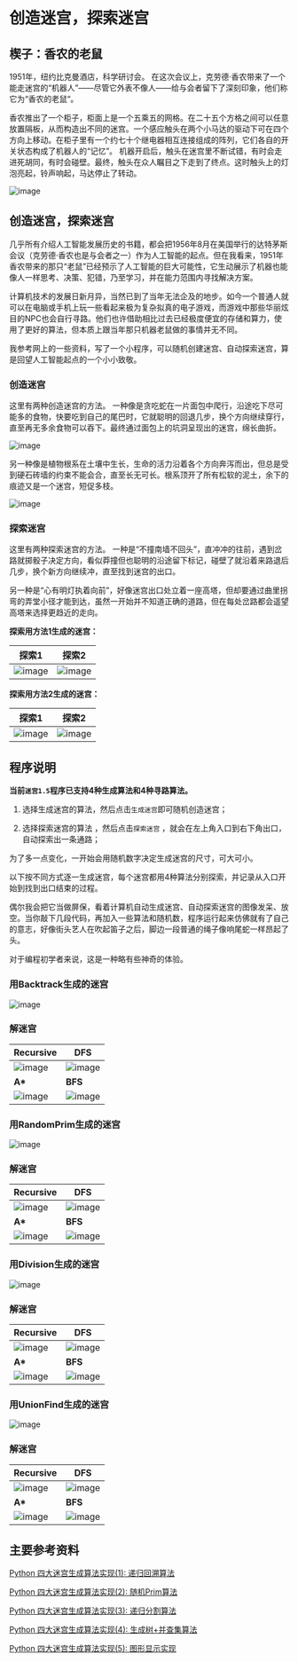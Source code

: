 # 创造迷宫，探索迷宫
## 楔子：香农的老鼠

1951年，纽约比克曼酒店，科学研讨会。 在这次会议上，克劳德·香农带来了一个能走迷宫的“机器人”——尽管它外表不像人——给与会者留下了深刻印象，他们称它为“香农的老鼠“。

香农推出了一个柜子，柜面上是一个五乘五的网格。在二十五个方格之间可以任意放置隔板，从而构造出不同的迷宫。一个感应触头在两个小马达的驱动下可在四个方向上移动。在柜子里有一个约七十个继电器相互连接组成的阵列，它们各自的开关状态构成了机器人的“记忆”。 机器开启后，触头在迷宫里不断试错，有时会走进死胡同，有时会碰壁。最终，触头在众人瞩目之下走到了终点。这时触头上的灯泡亮起，铃声响起，马达停止了转动。

![image](images/e39699b05becef3b7b2ef63201f76005.jpg)

## 创造迷宫，探索迷宫
几乎所有介绍人工智能发展历史的书籍，都会把1956年8月在美国举行的达特茅斯会议（克劳德·香农也是与会者之一）作为人工智能的起点。但在我看来，1951年香农带来的那只“老鼠”已经预示了人工智能的巨大可能性，它生动展示了机器也能像人一样思考、决策、犯错，乃至学习，并在能力范围内寻找解决方案。

计算机技术的发展日新月异，当然已到了当年无法企及的地步。如今一个普通人就可以在电脑或手机上玩一些看起来极为复杂拟真的电子游戏，而游戏中那些华丽炫目的NPC也会自行寻路。他们也许借助相比过去已经极度便宜的存储和算力，使用了更好的算法，但本质上跟当年那只机器老鼠做的事情并无不同。

我参考网上的一些资料，写了一个小程序，可以随机创建迷宫、自动探索迷宫，算是回望人工智能起点的一个小小致敬。

### 创造迷宫
这里有两种创造迷宫的方法。 一种像是贪吃蛇在一片面包中爬行，沿途吃下尽可能多的食物，快要吃到自己的尾巴时，它就聪明的回退几步，换个方向继续穿行，直至再无多余食物可以吞下。最终通过面包上的坑洞呈现出的迷宫，绵长曲折。

![image](images/20ed039bd28b9ab868d29cec2a8cda60.gif)

另一种像是植物根系在土壤中生长，生命的活力沿着各个方向奔泻而出，但总是受到硬石砖墙的约束不能会合，直至长无可长。根系顶开了所有松软的泥土，余下的痕迹又是一个迷宫，短促多枝。

![image](images/b4f9a8e725028e207c377842103ccddb.gif)

### 探索迷宫
这里有两种探索迷宫的方法。 一种是“不撞南墙不回头”，直冲冲的往前，遇到岔路就掷骰子决定方向，看似莽撞但也聪明的沿途留下标记，碰壁了就沿着来路退后几步，换个新方向继续冲，直至找到迷宫的出口。

另一种是“心有明灯执着向前”，好像迷宫出口处立着一座高塔，但却要通过曲里拐弯的弄堂小径才能到达，虽然一开始并不知道正确的道路，但在每处岔路都会遥望高塔来选择更趋近的走向。

**探索用方法1生成的迷宫：**

|探索1|探索2|
| ----- | ----- |
|![image](images/858f12ebe9c23458ae58f05a84124cd0.gif)|![image](images/45b6322a60e0fb5ee50dca856e71183f.gif)|

**探索用方法2生成的迷宫：**

|探索1|探索2|
| ----- | ----- |
|![image](images/daaa358f5dd772fa74c8535c2649404e.gif)|![image](images/186b4261073a6e2eeb3df966cc079156.gif)|

## 程序说明
**当前`迷宫1.5`程序已支持4种生成算法和4种寻路算法。**

1. 选择生成迷宫的算法，然后点击`生成迷宫`即可随机创造迷宫；

2. 选择探索迷宫的算法 ，然后点击`探索迷宫` ，就会在左上角入口到右下角出口，自动探索出一条通路；

为了多一点变化，一开始会用随机数字决定生成迷宫的尺寸，可大可小。

以下按不同方式逐一生成迷宫，每个迷宫都用4种算法分别探索，并记录从入口开始到找到出口结束的过程。

偶尔我会把它当做屏保，看着计算机自动生成迷宫、自动探索迷宫的图像发呆、放空。当你敲下几段代码，再加入一些算法和随机数，程序运行起来仿佛就有了自己的意志，好像街头艺人在吹起笛子之后，脚边一段普通的绳子像响尾蛇一样昂起了头。

对于编程初学者来说，这是一种略有些神奇的体验。

### 用Backtrack生成的迷宫

![image](C:/Users/Administrator/Downloads/images/12e03951fbb85f877853df3abedd94e2.gif)

### 解迷宫

| **Recursive**                                         | **DFS**                                               |
| ----------------------------------------------------- | ----------------------------------------------------- |
| ![image](images/9e9a3d16e49d844a384e11cb7028ebca.gif) | ![image](images/14d7f01f3f6bf8849023e8325a64868f.gif) |
| **A\***                                               | **BFS**                                               |
| ![image](images/50bdc80d239b10be413859962c870172.gif) | ![image](images/7cc126c86d9e226e5ca13ee5d6567ff8.gif) |

### 用RandomPrim生成的迷宫

![image](C:/Users/Administrator/Downloads/images/3b8142050435f2c218c526b4259307de.gif)

### 解迷宫

| **Recursive**                                         | **DFS**                                               |
| ----------------------------------------------------- | ----------------------------------------------------- |
| ![image](images/254157bf41880cf48ed41322717acc9b.gif) | ![image](images/27584e399b4089f0e1b67de0815f9edf.gif) |
| **A\***                                               | **BFS**                                               |
| ![image](images/7609b0369a070a37b81f664c26051378.gif) | ![image](images/f8302ff23b33927ee106d44d6f4fae7e.gif) |

### 用Division生成的迷宫

![image](C:/Users/Administrator/Downloads/images/2e83a868720998bc872f79ed8e944bcf.gif)

### 解迷宫

| **Recursive**                                         | **DFS**                                               |
| ----------------------------------------------------- | ----------------------------------------------------- |
| ![image](images/98f54208de46a5fd6c4c57e8fd4f4b67.gif) | ![image](images/41b60614f22dcd22f8b422a81820491f.gif) |
| **A\***                                               | **BFS**                                               |
| ![image](images/4914e75e16ae613e7227655ebe4b0334.gif) | ![image](images/69ea33b3a26922dd90280372695ec138.gif) |

### 用UnionFind生成的迷宫

![image](C:/Users/Administrator/Downloads/images/d299c1e1d710a3ccbeedfa9b01b7798f.gif)

### 解迷宫

| **Recursive**                                         | **DFS**                                               |
| ----------------------------------------------------- | ----------------------------------------------------- |
| ![image](images/47afd47f4bde84f16edbe8cb3f47ee65.gif) | ![image](images/d70f5a30877cef6e632f0a62f13681eb.gif) |
| **A\***                                               | **BFS**                                               |
| ![image](images/f8e9379dd1641e0cea0bd06748f52226.gif) | ![image](images/4435825e8ecafee17aee8cc9255d29b8.gif) |



## 主要参考资料

[Python 四大迷宫生成算法实现(1): 递归回溯算法](https://blog.csdn.net/marble_xu/article/details/88201319)

[Python 四大迷宫生成算法实现(2): 随机Prim算法](https://blog.csdn.net/marble_xu/article/details/88285926)

[Python 四大迷宫生成算法实现(3): 递归分割算法](https://blog.csdn.net/marble_xu/article/details/89310401)

[Python 四大迷宫生成算法实现(4): 生成树+并查集算法](https://blog.csdn.net/marble_xu/article/details/89329862)

[Python 四大迷宫生成算法实现(5): 图形显示实现](https://blog.csdn.net/marble_xu/article/details/89735353)





